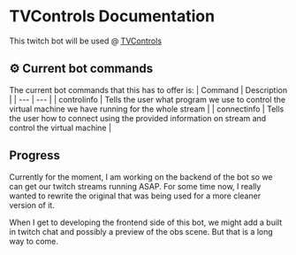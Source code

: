# TVControls Documentation

This twitch bot will be used @ [TVControls](https://www.twitch.tv/tvcontrols)

## ⚙️ Current bot commands
The current bot commands that this has to offer is:
| Command | Description |
| --- | --- |
| controlinfo | Tells the user what program we use to control the virtual machine we have running for the whole stream |
| connectinfo | Tells the user how to connect using the provided information on stream and control the virtual machine |

## Progress
Currently for the moment, I am working on the backend of the bot so we can get our twitch streams
running ASAP. For some time now, I really wanted to rewrite the original that was being used
for a more cleaner version of it.

When I get to developing the frontend side of this bot, we might add a built in twitch chat
and possibly a preview of the obs scene. But that is a long way to come.
